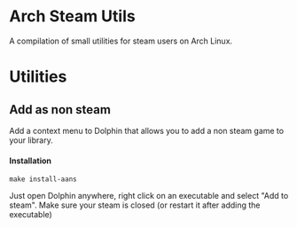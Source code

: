 # Arch Steam Utils

A compilation of small utilities for steam users on Arch Linux.

# Utilities

## Add as non steam

Add a context menu to Dolphin that allows you to add a non steam game to your library.

#### Installation

```
make install-aans
```

Just open Dolphin anywhere, right click on an executable and select "Add to steam".
Make sure your steam is closed (or restart it after adding the executable)